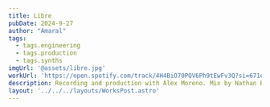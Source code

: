 ```yaml
---
title: Libre
pubDate: 2024-9-27
author: "Amaral"
tags:
  - tags.engineering
  - tags.production
  - tags.synths
imgUrl: '@assets/libre.jpg'
workUrl: 'https://open.spotify.com/track/4H4BiO70PQV6Ph9tEwFv3Q?si=671e3f914b52498e'
description: Recording and production with Álex Moreno. Mix by Nathan Boddy, master by Vlado Meller.
layout: '../../../layouts/WorksPost.astro'
---
```


